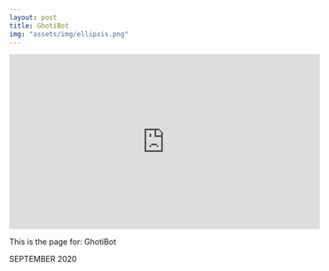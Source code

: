 ```yaml
---
layout: post
title: GhotiBot
img: "assets/img/ellipsis.png"
---
```


<iframe width="560" height="315" src="https://www.youtube.com/embed/videoseries?list=PL1DjlhbNYTVHzzZjc46uTD4RK5D6qvipI" title="YouTube video player" frameborder="0" allow="accelerometer; autoplay; clipboard-write; encrypted-media; gyroscope; picture-in-picture" allowfullscreen></iframe>

This is the page for: GhotiBot

SEPTEMBER 2020
